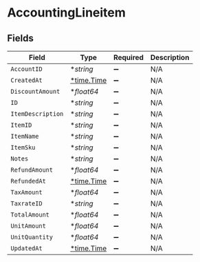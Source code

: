 # AccountingLineitem


## Fields

| Field                                      | Type                                       | Required                                   | Description                                |
| ------------------------------------------ | ------------------------------------------ | ------------------------------------------ | ------------------------------------------ |
| `AccountID`                                | **string*                                  | :heavy_minus_sign:                         | N/A                                        |
| `CreatedAt`                                | [*time.Time](https://pkg.go.dev/time#Time) | :heavy_minus_sign:                         | N/A                                        |
| `DiscountAmount`                           | **float64*                                 | :heavy_minus_sign:                         | N/A                                        |
| `ID`                                       | **string*                                  | :heavy_minus_sign:                         | N/A                                        |
| `ItemDescription`                          | **string*                                  | :heavy_minus_sign:                         | N/A                                        |
| `ItemID`                                   | **string*                                  | :heavy_minus_sign:                         | N/A                                        |
| `ItemName`                                 | **string*                                  | :heavy_minus_sign:                         | N/A                                        |
| `ItemSku`                                  | **string*                                  | :heavy_minus_sign:                         | N/A                                        |
| `Notes`                                    | **string*                                  | :heavy_minus_sign:                         | N/A                                        |
| `RefundAmount`                             | **float64*                                 | :heavy_minus_sign:                         | N/A                                        |
| `RefundedAt`                               | [*time.Time](https://pkg.go.dev/time#Time) | :heavy_minus_sign:                         | N/A                                        |
| `TaxAmount`                                | **float64*                                 | :heavy_minus_sign:                         | N/A                                        |
| `TaxrateID`                                | **string*                                  | :heavy_minus_sign:                         | N/A                                        |
| `TotalAmount`                              | **float64*                                 | :heavy_minus_sign:                         | N/A                                        |
| `UnitAmount`                               | **float64*                                 | :heavy_minus_sign:                         | N/A                                        |
| `UnitQuantity`                             | **float64*                                 | :heavy_minus_sign:                         | N/A                                        |
| `UpdatedAt`                                | [*time.Time](https://pkg.go.dev/time#Time) | :heavy_minus_sign:                         | N/A                                        |